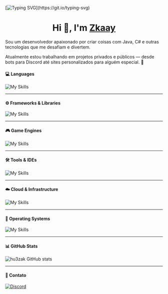 [![Typing SVG](https://readme-typing-svg.demolab.com?font=Fira+Code&duration=3600&pause=3000&color=F7F7F7&width=435&lines=Welcome+to+Zkaay+GitHub+profile.)](https://git.io/typing-svg)

<h1 align="center">Hi 👋, I'm <a href="https://github.com/hu3zak" target="blank">
Zkaay</a></h1>

Sou um desenvolvedor apaixonado por criar coisas com Java, C# e outras tecnologias que me desafiam e divertem.

Atualmente estou trabalhando em projetos privados e públicos — desde bots para Discord até sites personalizados para alguém especial. 🚀

<h4>💻 Languages</h4>

![My Skills](https://skillicons.dev/icons?i=js,html,css,cs,php,python,java,lua)

---

<h4>⚙️ Frameworks & Libraries</h4>

![My Skills](https://skillicons.dev/icons?i=react,nextjs,django,dotnet,discordjs,nodejs,npm)

---

<h4>🎮 Game Engines</h4>

![My Skills](https://skillicons.dev/icons?i=unity,unreal,godot,gamemakerstudio,robloxstudio)

---

<h4>🛠️ Tools & IDEs</h4>

![My Skills](https://skillicons.dev/icons?i=vscode,visualstudio,pycharm,androidstudio,github,git,figma,notion,wordpress,vercel,discord,replit)

---

<h4>☁️ Cloud & Infrastructure</h4>

![My Skills](https://skillicons.dev/icons?i=azure,cloudflare,docker,dynamodb)

---

<h4>🐧 Operating Systems</h4>

![My Skills](https://skillicons.dev/icons?i=linux,mint,ubuntu,arch,kali)

---

<h4>📊 GitHub Stats</h4>

![hu3zak GitHub stats](https://github-readme-stats.vercel.app/api?username=hu3zak&show_icons=true&bg_color=00000000&text_color=ffffff&icon_color=ffffff)


---

<h4> 📱 Contato </h4>

<div>
  <a href="https://discord.com/users/1306189680156344432" target="_blank" rel="noopener noreferrer">
    <img src="https://img.shields.io/badge/Discord-7289DA?style=for-the-badge&logo=discord&logoColor=white" alt="Discord">
  </a>
</div>